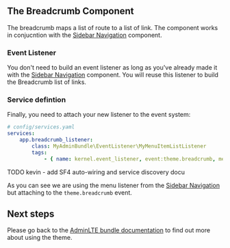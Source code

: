## The Breadcrumb Component

The breadcrumb maps a list of route to a list of link. 
The component works in conjucntion with the [Sidebar Navigation](sidebar_navigation.md) component.

### Event Listener

You don't need to build an event listener as long as you've already made it with the [Sidebar Navigation](sidebar_navigation.md) component. 
You will reuse this listener to build the Breadcrumb list of links.

### Service defintion

Finally, you need to attach your new listener to the event system:

```yaml
# config/services.yaml
services:
    app.breadcrumb_listener:
        class: MyAdminBundle\EventListener\MyMenuItemListListener
        tags:
            - { name: kernel.event_listener, event:theme.breadcrumb, method:onSetupMenu }
```

TODO kevin - add SF4 auto-wiring and service discovery docu

As you can see we are using the menu listener from the [Sidebar Navigation](sidebar_navigation.md) 
but attaching to the `theme.breadcrumb` event.

## Next steps

Please go back to the [AdminLTE bundle documentation](README.md) to find out more about using the theme.
